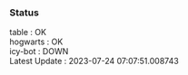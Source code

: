 ### Status


table : OK  
hogwarts : OK  
icy-bot : DOWN  
Latest Update : 2023-07-24 07:07:51.008743
